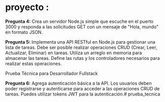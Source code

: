 #  proyecto : 

**Pregunta 4:** Crea un servidor Node.js simple que escuche en el puerto 3000 y 
responda a las
solicitudes GET con un mensaje de &quot;Hola, mundo&quot; en formato JSON.

**Pregunta 5:** Implementa una API RESTful en Node.js para gestionar una lista de tareas. Debe
ser posible realizar operaciones CRUD (Crear, Leer, Actualizar,
 Eliminar) en tareas. Utiliza un
arreglo en memoria para almacenar las tareas. Define las rutas y
los controladores necesarios para
realizar estas operaciones.

Prueba Técnica para Desarrollador Fullstack

**Pregunta 6:** Agrega autenticación básica a la API. Los usuarios deben poder
 registrarse y
autenticarse para acceder a las operaciones CRUD de tareas. Puedes utilizar
tokens JWT para la
autenticación.# prueba_tecnica
